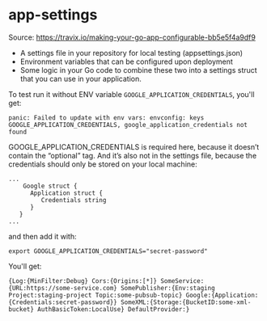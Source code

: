 # app-settings

Source: https://travix.io/making-your-go-app-configurable-bb5e5f4a9df9

* A settings file in your repository for local testing (appsettings.json)
* Environment variables that can be configured upon deployment
* Some logic in your Go code to combine these two into a settings struct that you can use in your application.

To test run it without ENV variable `GOOGLE_APPLICATION_CREDENTIALS`, you'll get:

```
panic: Failed to update with env vars: envconfig: keys GOOGLE_APPLICATION_CREDENTIALS, google_application_credentials not found
```

GOOGLE_APPLICATION_CREDENTIALS is required here, because it doesn’t contain the “optional” tag. And it’s also not in the settings file, because the credentials should only be stored on your local machine:

```
...
	Google struct {
      Application struct {
         Credentials string
      }
   }
...
```


and then add it with:

```
export GOOGLE_APPLICATION_CREDENTIALS="secret-password"
```

You'll get:
```
{Log:{MinFilter:Debug} Cors:{Origins:[*]} SomeService:{URL:https://some-service.com} SomePublisher:{Env:staging Project:staging-project Topic:some-pubsub-topic} Google:{Application:{Credentials:secret-password}} SomeXML:{Storage:{BucketID:some-xml-bucket} AuthBasicToken:LocalUse} DefaultProvider:}
```